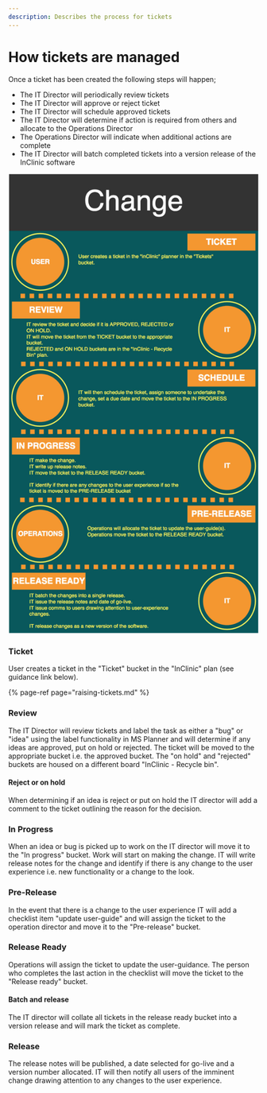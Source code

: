 ```yaml
---
description: Describes the process for tickets
---
```


# How tickets are managed

Once a ticket has been created the following steps will happen;

* The IT Director will periodically review tickets
* The IT Director will approve or reject ticket
* The IT Director will schedule approved tickets
* The IT Director will determine if action is required from others and allocate to the Operations Director
* The Operations Director will indicate when additional actions are complete
* The IT Director will batch completed tickets into a version release of the InClinic software

![Change process summary](../.gitbook/assets/change-flow.jpg)

### Ticket

User creates a ticket in the "Ticket" bucket in the "InClinic" plan \(see guidance link below\).

{% page-ref page="raising-tickets.md" %}

### Review

The IT Director will review tickets and label the task as either a "bug" or "idea" using the label functionality in MS Planner and will determine if any ideas are approved, put on hold or rejected. The ticket will be moved to the appropriate bucket i.e. the approved bucket. The "on hold" and "rejected" buckets are housed on a different board "InClinic - Recycle bin".

#### Reject or on hold

When determining if an idea is reject or put on hold the IT director will add a comment to the ticket outlining the reason for the decision.

### In Progress

When an idea or bug is picked up to work on the IT director will move it to the "In progress" bucket. Work will start on making the change. IT will  write release notes for the change and identify if there is any change to the user experience i.e. new functionality or a change to the look.

### Pre-Release

In the event that there is a change to the user experience IT will add a checklist item "update user-guide" and will assign the ticket to the operation director and move it to the "Pre-release" bucket. 

### Release Ready

Operations will assign the ticket to update the user-guidance. The person who completes the last action in the checklist will move the ticket to the "Release ready" bucket.

#### Batch and release

The IT director will collate all tickets in the release ready bucket into a version release and will mark the ticket as complete.

### Release

The release notes will be published, a date selected for go-live and a version number allocated. IT will then notify all users of the imminent change drawing attention to any changes to the user experience.

